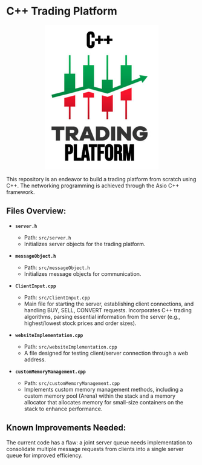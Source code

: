 # C++ Trading Platform

<p align="center">
  <img src="trading_plat_logo.png" alt="CPP Trading Platform" width="300">
</p>

This repository is an endeavor to build a trading platform from scratch using C++. The networking programming is achieved through the Asio C++ framework.

## Files Overview:

- **`server.h`**
  - Path: `src/server.h`
  - Initializes server objects for the trading platform.

- **`messageObject.h`**
  - Path: `src/messageObject.h`
  - Initializes message objects for communication.

- **`ClientInput.cpp`**
  - Path: `src/ClientInput.cpp`
  - Main file for starting the server, establishing client connections, and handling BUY, SELL, CONVERT requests. Incorporates C++ trading algorithms, parsing essential information from the server (e.g., highest/lowest stock prices and order sizes).

- **`websiteImplementation.cpp`**
  - Path: `src/websiteImplementation.cpp`
  - A file designed for testing client/server connection through a web address.

- **`customMemoryManagement.cpp`**
  - Path: `src/customMemoryManagement.cpp`
  - Implements custom memory management methods, including a custom memory pool (Arena) within the stack and a memory allocator that allocates memory for small-size containers on the stack to enhance performance.

## Known Improvements Needed:

The current code has a flaw: a joint server queue needs implementation to consolidate multiple message requests from clients into a single server queue for improved efficiency.
